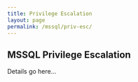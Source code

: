 ```yaml
---
title: Privilege Escalation
layout: page
permalink: /mssql/priv-esc/
---
```


## MSSQL Privilege Escalation

Details go here...
